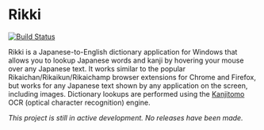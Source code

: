 Rikki
======================================================

[![Build Status](https://dev.azure.com/mpaulse/rikki/_apis/build/status/mpaulse.rikki?branchName=master)](https://dev.azure.com/mpaulse/rikki/_build/latest?definitionId=1&branchName=master)

Rikki is a Japanese-to-English dictionary application for Windows that allows
you to lookup Japanese words and kanji by hovering your mouse over any Japanese
text. It works similar to the popular Rikaichan/Rikaikun/Rikaichamp browser
extensions for Chrome and Firefox, but works for any Japanese text shown by any
application on the screen, including images. Dictionary lookups are performed
using the [Kanjitomo](https://github.com/sakarika/kanjitomo-ocr) OCR (optical
character recognition) engine.

*This project is still in active development. No releases have been made.*

